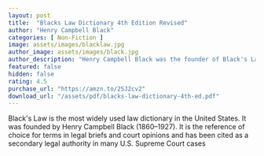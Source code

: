 ```yaml
---
layout: post
title:  "Blacks Law Dictionary 4th Edition Revised"
author: "Henry Campbell Black"
categories: [ Non-Fiction ]
image: assets/images/blacklaw.jpg
author_image: assets/images/black.jpg
author_description: "Henry Campbell Black was the founder of Black's Law Dictionary, the definitive legal dictionary first published in 1891. Born in Ossining, New York, he was also the editor of The Constitutional Review from 1917 until his death in 1927."
featured: false
hidden: false
rating: 4.5
purchase_url: "https://amzn.to/2SJ2cv2"
download_url: "/assets/pdf/blacks-law-dictionary-4th-ed.pdf"
---
```


Black's Law is the most widely used law dictionary in the United States. It was founded by Henry Campbell Black (1860–1927). It is the reference of choice for terms in legal briefs and court opinions and has been cited as a secondary legal authority in many U.S. Supreme Court cases